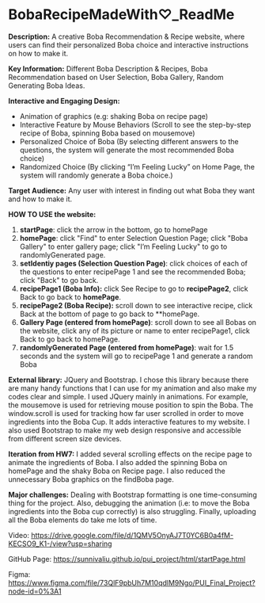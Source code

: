 # BobaRecipeMadeWith♡_ReadMe

**Description:** 
A creative Boba Recommendation & Recipe website, where users can find their personalized Boba choice and interactive instructions on how to make it.

**Key Information:**
Different Boba Description & Recipes, Boba Recommendation based on User Selection, Boba Gallery, Random Generating Boba Ideas.

**Interactive and Engaging Design:**
- Animation of graphics (e.g: shaking Boba on recipe page)
- Interactive Feature by Mouse Behaviors (Scroll to see the step-by-step recipe of Boba, spinning Boba based on mousemove)
- Personalized Choice of Boba (By selecting different answers to the questions, the system
will generate the most recommended Boba choice)
- Randomized Choice (By clicking “I’m Feeling Lucky” on Home Page, the system will
randomly generate a Boba choice.)

**Target Audience:** 
Any user with interest in finding out what Boba they want and how to make it.

**HOW TO USE the website:**
1.	**startPage**: click the arrow in the bottom, go to homePage
2.	**homePage**: click "Find" to enter Selection Question Page; click "Boba Gallery" to enter gallery page; click "I’m Feeling Lucky" to go to randomlyGenerated page.
3.	**setIdentiy pages (Selection Question Page)**: click choices of each of the questions to enter recipePage 1 and see the recommended Boba; click "Back" to go back.
4.	**recipePage1 (Boba Info):** click See Recipe to go to **recipePage2**, click Back to go back to **homePage**.
5.	**recipePage2 (Boba Recipe):** scroll down to see interactive recipe, click Back at the bottom of page to go back to **homePage.
6.	**Gallery Page (entered from homePage)**: scroll down to see all Bobas on the website, click any of its picture or name to enter recipePage1, click Back to go back to homePage.
7.	**randomlyGenerated Page (entered from homePage)**: wait for 1.5 seconds and the system will go to recipePage 1 and generate a random Boba 


**External library:** JQuery and Bootstrap.
I chose this library because there are many handy functions that I can use for my animation and also make my codes clear and simple.
I used JQuery mainly in animations. For example, the mousemove is used for retrieving mouse position to spin the Boba. The window.scroll is used for tracking how far user scrolled in order to move ingredients into the Boba Cup. 
It adds interactive features to my website. 
I also used Bootstrap to make my web design responsive and accessible from different screen size devices.

**Iteration from HW7:** 
I added several scrolling effects on the recipe page to animate the ingredients of Boba. I also added the spinning Boba on homePage and the shaky Boba on Recipe page. I also reduced the unnecessary Boba graphics on the findBoba page.

**Major challenges:**
Dealing with Bootstrap formatting is one time-consuming thing for the project. Also, debugging the animation (i.e: to move the Boba ingredients into the Boba cup correctly) is also struggling. Finally, uploading all the Boba elements do take me lots of time.   


Video:
https://drive.google.com/file/d/1QMV5OnyAJ7T0YC6B0a4fM-KECSO9_K1-/view?usp=sharing

GitHub Page:
https://sunnivaliu.github.io/pui_project/html/startPage.html

Figma:
https://www.figma.com/file/73QlF9pbUh7M10qdlM9Ngo/PUI_Final_Project?node-id=0%3A1

